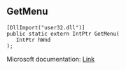## GetMenu

```
[DllImport("user32.dll")]
public static extern IntPtr GetMenu(
   IntPtr hWnd
);
```

Microsoft documentation: [Link](https://docs.microsoft.com/en-us/windows/win32/api/winuser/nf-winuser-getmenu)
